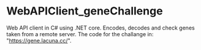 # WebAPIClient_geneChallenge
Web API client in C# using .NET core.
Encodes, decodes and check genes taken from a remote server.
The code for the challange in: "https://gene.lacuna.cc/".
